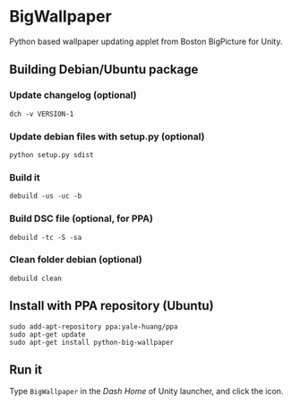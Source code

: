 BigWallpaper
============

Python based wallpaper updating applet from Boston BigPicture for Unity.

## Building Debian/Ubuntu package

### Update changelog (optional)

    dch -v VERSION-1
	
### Update debian files with setup.py (optional)

    python setup.py sdist
	
### Build it

    debuild -us -uc -b

### Build DSC file (optional, for PPA)
	
	debuild -tc -S -sa

### Clean folder debian (optional)

	debuild clean

## Install with PPA repository (Ubuntu)

	sudo add-apt-repository ppa:yale-huang/ppa
	sudo apt-get update
	sudo apt-get install python-big-wallpaper
	
## Run it

Type ```BigWallpaper``` in the *Dash Home* of Unity launcher, and click the icon.
